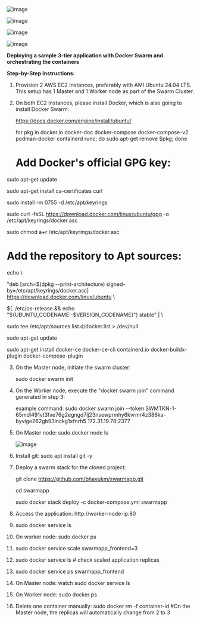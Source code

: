 ![image](https://github.com/user-attachments/assets/210e00cc-c766-4b34-b205-895ac41d52b0)

![image](https://github.com/user-attachments/assets/5c7af11a-7569-41ef-a93b-70bdd04b9bd2)
 
![image](https://github.com/user-attachments/assets/a324e467-8ddc-4ada-9b3e-bca3ac43f60a)

![image](https://github.com/user-attachments/assets/8ee33fe2-ca78-4c0c-84b5-b6a8d9aac84e)


**Deploying a sample 3-tier application with Docker Swarm and orchestrating the containers**

**Step-by-Step Instructions:**

1. Provision 2 AWS EC2 Instances, preferably with AMI Ubuntu 24.04 LTS. This setup has 1 Master and 1 Worker node as part of the Swarm Cluster.

2. On both EC2 Instances, please install Docker, which is also going to install Docker Swarm:

   https://docs.docker.com/engine/install/ubuntu/

   for pkg in docker.io docker-doc docker-compose docker-compose-v2 podman-docker containerd runc; do sudo apt-get remove $pkg; done

   # Add Docker's official GPG key:
   
sudo apt-get update

sudo apt-get install ca-certificates curl

sudo install -m 0755 -d /etc/apt/keyrings

sudo curl -fsSL https://download.docker.com/linux/ubuntu/gpg -o /etc/apt/keyrings/docker.asc

sudo chmod a+r /etc/apt/keyrings/docker.asc

# Add the repository to Apt sources:

echo \

"deb [arch=$(dpkg --print-architecture) signed-by=/etc/apt/keyrings/docker.asc] https://download.docker.com/linux/ubuntu \
  
$(. /etc/os-release && echo "${UBUNTU_CODENAME:-$VERSION_CODENAME}") stable" | \
  
sudo tee /etc/apt/sources.list.d/docker.list > /dev/null
  
sudo apt-get update

sudo apt-get install docker-ce docker-ce-cli containerd.io docker-buildx-plugin docker-compose-plugin

3. On the Master node, initiate the swarm cluster:

   	sudo docker swarm init

4. On the Worker node, execute the "docker swarm join" command generated in step 3:

   example command: sudo docker swarm join --token SWMTKN-1-65mdl491vt3fxe76g2egngd7lj23nsewprmhy6kvrmr4z386ka-byvige262gb93inckg1xfnrh5 172.31.19.78:2377

5. On Master node: sudo docker node ls

   ![image](https://github.com/user-attachments/assets/9f28a28a-daa3-4334-8128-2977586f3cf1)

6. Install git: sudo apt install git -y

7. Deploy a swarm stack for the cloned project:
  
   git clone https://github.com/bhavukm/swarmapp.git

   cd swarmapp

   sudo docker stack deploy -c docker-compose.yml swarmapp

8. Access the application: http://worker-node-ip:80

9. sudo docker service ls
   
10. On worker node: sudo docker ps

11. sudo docker service scale swarmapp_frontend=3

12. sudo docker service ls   # check scaled application replicas

13. sudo docker service ps swarmapp_frontend

14. On Master node: watch sudo docker service ls

15. On Worker node: sudo docker ps

16. Delete one container manually: sudo docker rm -f container-id  #On the Master node, the replicas will automatically change from 2 to 3

   


